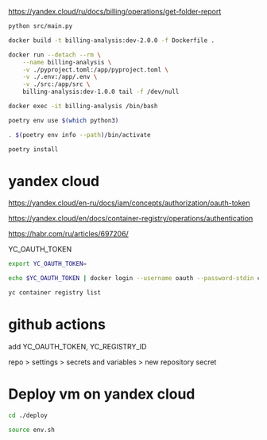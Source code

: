 https://yandex.cloud/ru/docs/billing/operations/get-folder-report

```sh
python src/main.py
```

```sh
docker build -t billing-analysis:dev-2.0.0 -f Dockerfile .
```


```sh
docker run --detach --rm \
    --name billing-analysis \
    -v ./pyproject.toml:/app/pyproject.toml \
    -v ./.env:/app/.env \
    -v ./src:/app/src \
    billing-analysis:dev-1.0.0 tail -f /dev/null
```

```sh
docker exec -it billing-analysis /bin/bash
```

```sh
poetry env use $(which python3)
```

```sh
. $(poetry env info --path)/bin/activate
```

```sh
poetry install
```

# yandex cloud

https://yandex.cloud/en-ru/docs/iam/concepts/authorization/oauth-token

https://yandex.cloud/en/docs/container-registry/operations/authentication

https://habr.com/ru/articles/697206/

YC_OAUTH_TOKEN

```sh
export YC_OAUTH_TOKEN=
```

```sh
echo $YC_OAUTH_TOKEN | docker login --username oauth --password-stdin cr.yandex
```

```sh
yc container registry list
```

# github actions

add YC_OAUTH_TOKEN, YC_REGISTRY_ID

repo > settings > secrets and variables > new repository secret

# Deploy vm on yandex cloud

```sh
cd ./deploy
```

```sh
source env.sh
```
